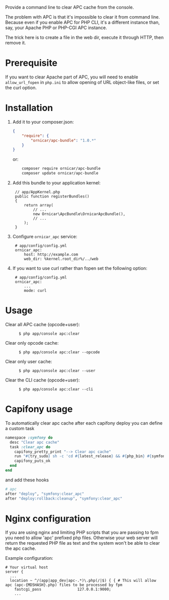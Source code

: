 Provide a command line to clear APC cache from the console.

The problem with APC is that it's impossible to clear it from command line.
Because even if you enable APC for PHP CLI, it's a different instance than,
say, your Apache PHP or PHP-CGI APC instance.

The trick here is to create a file in the web dir, execute it through HTTP,
then remove it.

Prerequisite
============

If you want to clear Apache part of APC, you will need to enable `allow_url_fopen` in `php.ini` to allow opening of URL
object-like files, or set the curl option.



Installation
============

  1. Add it to your composer.json:

      ```json
      {
          "require": {
              "ornicar/apc-bundle": "1.0.*"
          }
      }
      ```

     or:

      ```sh
          composer require ornicar/apc-bundle
          composer update ornicar/apc-bundle
      ```

  2. Add this bundle to your application kernel:

          // app/AppKernel.php
          public function registerBundles()
          {
              return array(
                  // ...
                  new Ornicar\ApcBundle\OrnicarApcBundle(),
                  // ...
              );
          }

  3. Configure `ornicar_apc` service:

          # app/config/config.yml
          ornicar_apc:
              host: http://example.com
              web_dir: %kernel.root_dir%/../web

  4. If you want to use curl rather than fopen set the following option:

          # app/config/config.yml
          ornicar_apc:
              ...
              mode: curl


Usage
=====

Clear all APC cache (opcode+user):

          $ php app/console apc:clear

Clear only opcode cache:

          $ php app/console apc:clear --opcode

Clear only user cache:

          $ php app/console apc:clear --user

Clear the CLI cache (opcode+user):

          $ php app/console apc:clear --cli


Capifony usage
==============

To automatically clear apc cache after each capifony deploy you can define a custom task

```ruby
namespace :symfony do
  desc "Clear apc cache"
  task :clear_apc do
    capifony_pretty_print "--> Clear apc cache"
    run "#{try_sudo} sh -c 'cd #{latest_release} && #{php_bin} #{symfony_console} apc:clear #{console_options}'"
    capifony_puts_ok
  end
end
```

and add these hooks

```ruby
# apc
after "deploy", "symfony:clear_apc"
after "deploy:rollback:cleanup", "symfony:clear_apc"
```

Nginx configuration
===================

If you are using nginx and limiting PHP scripts that you are passing to fpm you need to allow 'apc' prefixed php files. Otherwise your web server will return the requested PHP file as text and the system won't be able to clear the apc cache.

Example configuration:
```
# Your virtual host
server {
  ...
  location ~ ^/(app|app_dev|apc-.*)\.php(/|$) { { # This will allow apc (apc-{MD5HASH}.php) files to be processed by fpm
    fastcgi_pass                127.0.0.1:9000;
    ...
``` 
